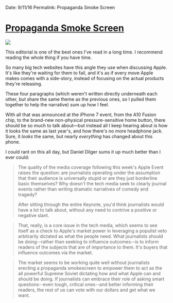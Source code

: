 Date: 9/11/16
Permalink: Propaganda Smoke Screen

# [Propaganda Smoke Screen](http://forums.appleinsider.com/discussion/194890/editorial-apples-airpods-iphone-7-series-2-watch-out-journalists/p2)

![](http://photos.appleinsidercdn.com/gallery/18175-16416-iphone7plus-jb-xl.jpg)

This editorial is one of the best ones I've read in a long time. I recommend reading the whole thing if you have time. 

So many big tech websites have this angle they use when discussing Apple. It's like they're waiting for them to fail, and it's as if every move Apple makes comes with a side-story, instead of focusing on the actual products they're releasing.

These four paragraphs (which weren't written directly underneath each other, but share the same theme as the previous ones, so I pulled them together to help the narrative) sum up how I feel.

With all that was announced at the iPhone 7 event, from the A10 Fusion chip, to the brand-new non-physical pressure-sensitive home button, there should be so much to talk about—but instead all I keep hearing about is how it looks the same as last year's, and how there's no more headphone jack. Sure, it *looks* the same, but nearly *everything* has changed about this phone.

I could rant on this all day, but Daniel Dilger sums it up much better than I ever could:

> The quality of the media coverage following this week's Apple Event raises the question: are journalists operating under the assumption that their audience is universally stupid or are they just borderline basic themselves? Why doesn't the tech media seek to clearly journal events rather than writing dramatic narratives of comedy and tragedy?
> 
> After sitting through the entire Keynote, you'd think journalists would have a lot to talk about, without any need to contrive a positive or negative slant.

> That, really, is a core issue in the tech media, which seems to see itself as a check to Apple's market power in leveraging a populist veto arbitrarily dictated as what the people need. What journalists should be doing--rather than seeking to influence outcomes--is to inform readers of the subjects that are of importance to them. It's buyers that influence outcomes via the market.

> The market seems to be working quite well without journalists erecting a propaganda smokescreen to empower them to act as the all powerful Supreme Soviet dictating how and what Apple can and should be doing. If journalists can embrace their role of asking smart questions--even tough, critical ones--and better informing their readers, the rest of us can vote with our dollars and get what we want. 